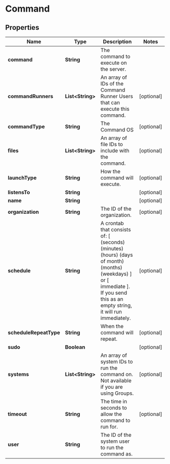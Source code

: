 
# Command

## Properties
Name | Type | Description | Notes
------------ | ------------- | ------------- | -------------
**command** | **String** | The command to execute on the server. | 
**commandRunners** | **List&lt;String&gt;** | An array of IDs of the Command Runner Users that can execute this command. |  [optional]
**commandType** | **String** | The Command OS |  [optional]
**files** | **List&lt;String&gt;** | An array of file IDs to include with the command. |  [optional]
**launchType** | **String** | How the command will execute. |  [optional]
**listensTo** | **String** |  |  [optional]
**name** | **String** |  |  [optional]
**organization** | **String** | The ID of the organization. |  [optional]
**schedule** | **String** | A crontab that consists of: [ (seconds) (minutes) (hours) (days of month) (months) (weekdays) ] or [ immediate ]. If you send this as an empty string, it will run immediately.  |  [optional]
**scheduleRepeatType** | **String** | When the command will repeat. |  [optional]
**sudo** | **Boolean** |  |  [optional]
**systems** | **List&lt;String&gt;** | An array of system IDs to run the command on. Not available if you are using Groups. |  [optional]
**timeout** | **String** | The time in seconds to allow the command to run for. |  [optional]
**user** | **String** | The ID of the system user to run the command as. | 



